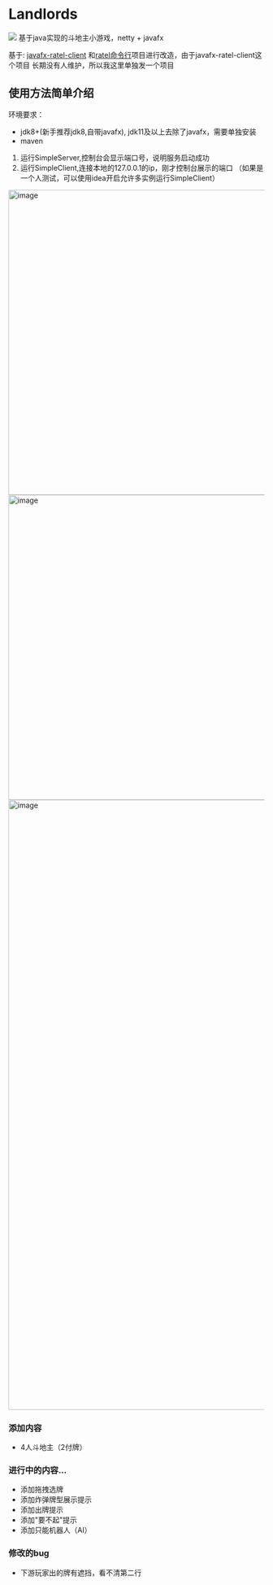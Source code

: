 # Landlords
![](https://img.shields.io/badge/java-1.8%2B-blue)
基于java实现的斗地主小游戏，netty + javafx

基于: [javafx-ratel-client](https://github.com/marmot-z/javafx-ratel-client)
和[ratel命令行](https://github.com/ainilili/ratel)项目进行改造，由于javafx-ratel-client这个项目
长期没有人维护，所以我这里单独发一个项目

## 使用方法简单介绍
环境要求：
* jdk8+(新手推荐jdk8,自带javafx), jdk11及以上去除了javafx，需要单独安装
* maven
1. 运行SimpleServer,控制台会显示端口号，说明服务启动成功
2. 运行SimpleClient,连接本地的127.0.0.1的ip，刚才控制台展示的端口
（如果是一个人测试，可以使用idea开启允许多实例运行SimpleClient）
<img width="600" alt="image" src="https://user-images.githubusercontent.com/19192068/230633318-647c8a63-8e47-4d61-8c24-ea994ddd6792.png">
<img width="600" alt="image" src="https://user-images.githubusercontent.com/19192068/230633554-e99f4813-1344-4562-b182-73ecb322fa4b.png">
<img width="1200" alt="image" src="https://user-images.githubusercontent.com/19192068/230633700-f4158537-03ff-4b22-9fd7-09ad317539cc.png">



### 添加内容
* 4人斗地主（2付牌）

### 进行中的内容...
* 添加拖拽选牌
* 添加炸弹牌型展示提示
* 添加出牌提示
* 添加"要不起"提示
* 添加只能机器人（AI）

### 修改的bug
* 下游玩家出的牌有遮挡，看不清第二行
